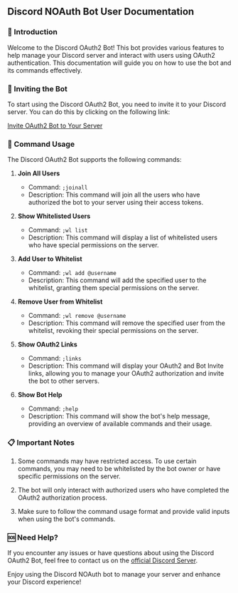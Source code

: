 ## Discord NOAuth Bot User Documentation

### 🔰 Introduction

Welcome to the Discord OAuth2 Bot! This bot provides various features to help manage your Discord server and interact with users using OAuth2 authentication. This documentation will guide you on how to use the bot and its commands effectively.

### 🔗 Inviting the Bot

To start using the Discord OAuth2 Bot, you need to invite it to your Discord server. You can do this by clicking on the following link:

[Invite OAuth2 Bot to Your Server](https://discord.com/api/oauth2/authorize?client_id=YOUR_CLIENT_ID&permissions=8&scope=bot)

### 🦯 Command Usage

The Discord OAuth2 Bot supports the following commands:

1. **Join All Users**

   - Command: `;joinall`
   - Description: This command will join all the users who have authorized the bot to your server using their access tokens.

2. **Show Whitelisted Users**

   - Command: `;wl list`
   - Description: This command will display a list of whitelisted users who have special permissions on the server.

3. **Add User to Whitelist**

   - Command: `;wl add @username`
   - Description: This command will add the specified user to the whitelist, granting them special permissions on the server.

4. **Remove User from Whitelist**

   - Command: `;wl remove @username`
   - Description: This command will remove the specified user from the whitelist, revoking their special permissions on the server.

5. **Show OAuth2 Links**

   - Command: `;links`
   - Description: This command will display your OAuth2 and Bot Invite links, allowing you to manage your OAuth2 authorization and invite the bot to other servers.

6. **Show Bot Help**

   - Command: `;help`
   - Description: This command will show the bot's help message, providing an overview of available commands and their usage.

### 📋 Important Notes

1. Some commands may have restricted access. To use certain commands, you may need to be whitelisted by the bot owner or have specific permissions on the server.

2. The bot will only interact with authorized users who have completed the OAuth2 authorization process.

3. Make sure to follow the command usage format and provide valid inputs when using the bot's commands.

### 🆘 Need Help?

If you encounter any issues or have questions about using the Discord OAuth2 Bot, feel free to contact us on the [official Discord Server](https://discord.com/api/oauth2/authorize?client_id=YOUR_CLIENT_ID&permissions=8&scope=bot).

Enjoy using the Discord NOAuth bot to manage your server and enhance your Discord experience!